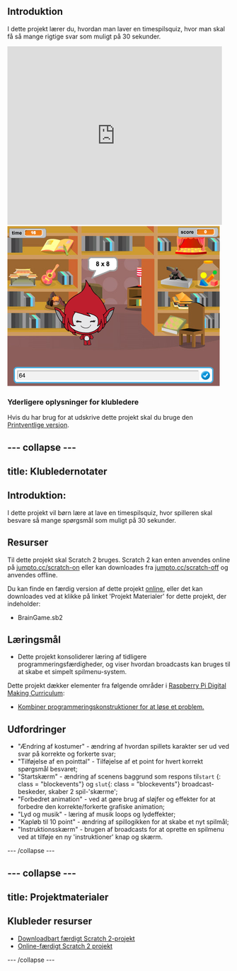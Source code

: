 ## Introduktion

I dette projekt lærer du, hvordan man laver en timespilsquiz, hvor man skal få så mange rigtige svar som muligt på 30 sekunder.

<div class="scratch-preview">
  <iframe allowtransparency="true" width="485" height="402" src="https://scratch.mit.edu/projects/embed/42225768/?autostart=false" frameborder="0"></iframe>
  <img src="images/brain-final.png">
</div>

### Yderligere oplysninger for klubledere

Hvis du har brug for at udskrive dette projekt skal du bruge den [Printventlige version](https://projects.raspberrypi.org/en/projects/brain-game/print).

## \--- collapse \---

## title: Klubledernotater

## Introduktion:

I dette projekt vil børn lære at lave en timespilsquiz, hvor spilleren skal besvare så mange spørgsmål som muligt på 30 sekunder.

## Resurser

Til dette projekt skal Scratch 2 bruges. Scratch 2 kan enten anvendes online på [jumpto.cc/scratch-on](http://jumpto.cc/scratch-on) eller kan downloades fra [jumpto.cc/scratch-off](http://jumpto.cc/scratch-off) og anvendes offline.

Du kan finde en færdig version af dette projekt [online](http://scratch.mit.edu/projects/42225768/#editor), eller det kan downloades ved at klikke på linket 'Projekt Materialer' for dette projekt, der indeholder:

* BrainGame.sb2

## Læringsmål

* Dette projekt konsoliderer læring af tidligere programmeringsfærdigheder, og viser hvordan broadcasts kan bruges til at skabe et simpelt spilmenu-system.

Dette projekt dækker elementer fra følgende områder i [Raspberry Pi Digital Making Curriculum](http://rpf.io/curriculum):

* [Kombiner programmeringskonstruktioner for at løse et problem.](https://www.raspberrypi.org/curriculum/programming/builder)

## Udfordringer

* "Ændring af kostumer" - ændring af hvordan spillets karakter ser ud ved svar på korrekte og forkerte svar;
* "Tilføjelse af en pointtal" - Tilføjelse af et point for hvert korrekt spørgsmål besvaret;
* "Startskærm" - ændring af scenens baggrund som respons til`start` {: class = "blockevents"} og `slut`{: class = "blockevents"} broadcast-beskeder, skaber 2 spil-'skærme';
* "Forbedret animation" - ved at gøre brug af sløjfer og effekter for at forbedre den korrekte/forkerte grafiske animation;
* "Lyd og musik" - læring af musik loops og lydeffekter;
* "Kapløb til 10 point" - ændring af spillogikken for at skabe et nyt spilmål;
* "Instruktionsskærm" - brugen af ​​broadcasts for at oprette en spilmenu ved at tilføje en ny 'instruktioner' knap og skærm.

\--- /collapse \---

## \--- collapse \---

## title: Projektmaterialer

## Klubleder resurser

* [Downloadbart færdigt Scratch 2-projekt](resources/BrainGame.sb2)
* [Online-færdigt Scratch 2 projekt](http://scratch.mit.edu/projects/42225768/#editor)

\--- /collapse \---